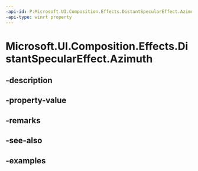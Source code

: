 ```yaml
---
-api-id: P:Microsoft.UI.Composition.Effects.DistantSpecularEffect.Azimuth
-api-type: winrt property
---
```


<!-- Property syntax.
public float Azimuth { get;  set; }
-->

# Microsoft.UI.Composition.Effects.DistantSpecularEffect.Azimuth

## -description

## -property-value

## -remarks

## -see-also

## -examples

